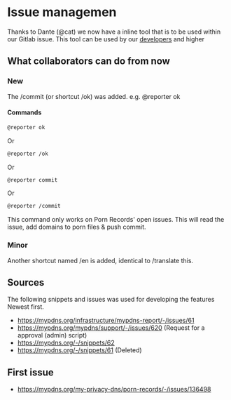 # Issue managemen
Thanks to Dante (@cat) we now have a inline tool that is to be used
within our Gitlab issue. This tool can be used by our
[developers][Permissions_and_roles] and higher


## What collaborators can do from now

### New
The /commit (or shortcut /ok) was added. e.g. @reporter ok

#### Commands

```md
@reporter ok
```

Or

```md
@reporter /ok
```

Or

```md
@reporter commit
```

Or

```md
@reporter /commit
```

This command only works on Porn Records' open issues.
This will read the issue, add domains to porn files & push commit.


### Minor
Another shortcut named /en is added, identical to /translate this.

## Sources
The following snippets and issues was used for developing the features
Newest first.

- https://mypdns.org/infrastructure/mypdns-report/-/issues/61
- https://mypdns.org/mypdns/support/-/issues/620 (Request for a approval (admin) script)
- https://mypdns.org/-/snippets/62
- https://mypdns.org/-/snippets/61 (Deleted)


## First issue
- https://mypdns.org/my-privacy-dns/porn-records/-/issues/136498

<!-- Links -->
[Permissions_and_roles]: https://mypdns.org/help/user/permissions
